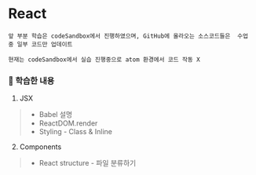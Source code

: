 # React

```
앞 부분 학습은 codeSandbox에서 진행하였으며, GitHub에 올라오는 소스코드들은  수업 중 일부 코드만 업데이트

현재는 codeSandbox에서 실습 진행중으로 atom 환경에서 코드 작동 X
```

### 💁 학습한 내용
1. JSX
> + Babel 설명    
> + ReactDOM.render     
> + Styling - Class & Inline    

2. Components    
> + React structure - 파일 분류하기     
